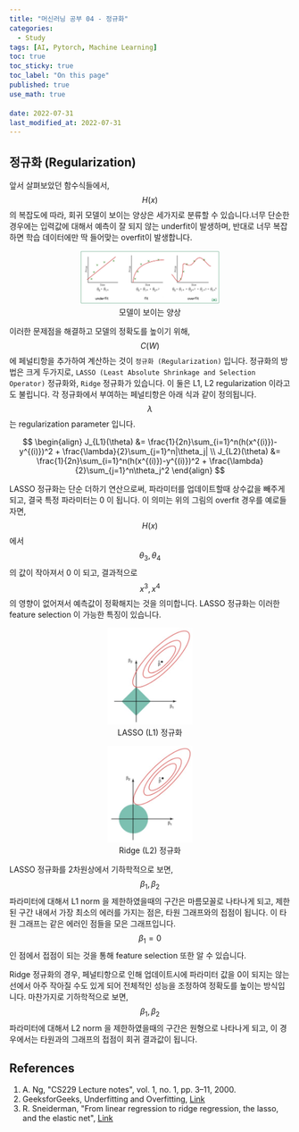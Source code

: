 ```yaml
---
title: "머신러닝 공부 04 - 정규화"
categories:
  - Study
tags: [AI, Pytorch, Machine Learning]
toc: true
toc_sticky: true
toc_label: "On this page"
published: true
use_math: true

date: 2022-07-31
last_modified_at: 2022-07-31
---
```


## 정규화 (Regularization)

앞서 살펴보았던 함수식들에서, $$H(x)$$ 의 복잡도에 따라, 회귀 모델이 보이는 양상은 세가지로 분류할 수 있습니다.너무 단순한 경우에는 입력값에 대해서 예측이 잘 되지 않는 underfit이 발생하며, 반대로 너무 복잡하면 학습 데이터에만 딱 들어맞는 overfit이 발생합니다.

<center>
<figure style="width:50%"> <img src="/Images/Study/mlstudy/4/fits.png" />
<figcaption>모델이 보이는 양상</figcaption>
</figure>
</center>

이러한 문제점을 해결하고 모델의 정확도를 높이기 위해, $$C(W)$$에 페널티항을 추가하여 계산하는 것이 `정규화 (Regularization)` 입니다. 정규화의 방법은 크게 두가지로, `LASSO (Least Absolute Shrinkage and Selection Operator)` 정규화와, `Ridge` 정규화가 있습니다. 이 둘은 L1, L2 regularization 이라고도 불립니다. 각 정규화에서 부여하는 페널티항은 아래 식과 같이 정의됩니다. $$\lambda$$ 는 regularization parameter 입니다.

$$
\begin{align}
J_{L1}(\theta) &= \frac{1}{2n}\sum_{i=1}^n(h(x^{(i)})-y^{(i)})^2 + \frac{\lambda}{2}\sum_{j=1}^n|\theta_j| \\
J_{L2}(\theta) &= \frac{1}{2n}\sum_{i=1}^n(h(x^{(i)})-y^{(i)})^2 + \frac{\lambda}{2}\sum_{j=1}^n\theta_j^2
\end{align}
$$

LASSO 정규화는 단순 더하기 연산으로써, 파라미터를 업데이트할때 상수값을 빼주게 되고, 결국 특정 파라미터는 0 이 됩니다. 이 의미는 위의 그림의 overfit 경우를 예로들자면, $$H(x)$$ 에서 $$\theta_3, \theta_4$$ 의 값이 작아져서 0 이 되고, 결과적으로 $$x^3, x^4$$ 의 영향이 없어져서 예측값이 정확해지는 것을 의미합니다. LASSO 정규화는 이러한 feature selection 이 가능한 특징이 있습니다.

<center>
<figure style="width: 30%"> <img src="/Images/Study/mlstudy/4/lasso.jpg" alt="LASSO regularization" id="lasso"/>
<figcaption>LASSO (L1) 정규화</figcaption>
</figure>

<figure style="width: 30%"> <img src="/Images/Study/mlstudy/4/ridge.jpg" alt="Ridge regularization" id="ridge"/>
<figcaption>Ridge (L2) 정규화</figcaption>
</figure>
</center>

LASSO 정규화를 2차원상에서 기하학적으로 보면, $$\beta_1, \beta_2$$ 파라미터에 대해서  L1 norm 을 제한하였을때의 구간은 마름모꼴로 나타나게 되고, 제한된 구간 내에서 가장 최소의 에러를 가지는 점은, 타원 그래프와의 접점이 됩니다. 이 타원 그래프는 같은 에러인 점들을 모은 그래프입니다. $$\beta_1=0$$ 인 점에서 접점이 되는 것을 통해 feature selection 또한 알 수 있습니다.

Ridge 정규화의 경우, 페널티항으로 인해 업데이트시에 파라미터 값을 0이 되지는 않는 선에서 아주 작아질 수도 있게 되어 전체적인 성능을 조정하여 정확도를 높이는 방식입니다. 마찬가지로 기하학적으로 보면, $$\beta_1, \beta_2$$ 파라미터에 대해서 L2 norm 을 제한하였을때의 구간은 원형으로 나타나게 되고, 이 경우에서는 타원과의 그래프의 접점이 회귀 결과값이 됩니다. 

## References
1. A. Ng, "CS229 Lecture notes", vol. 1, no. 1, pp. 3–11, 2000.
2. GeeksforGeeks, Underfitting and Overfitting, [Link](https://www.geeksforgeeks.org/underfitting-and-overfitting-in-machine-learning/)
3. R. Sneiderman, "From linear regression to ridge regression, the lasso, and the elastic net", [Link](https://towardsdatascience.com/from-linear-regression-to-ridge-regression-the-lasso-and-the-elastic-net-4eaecaf5f7e6)